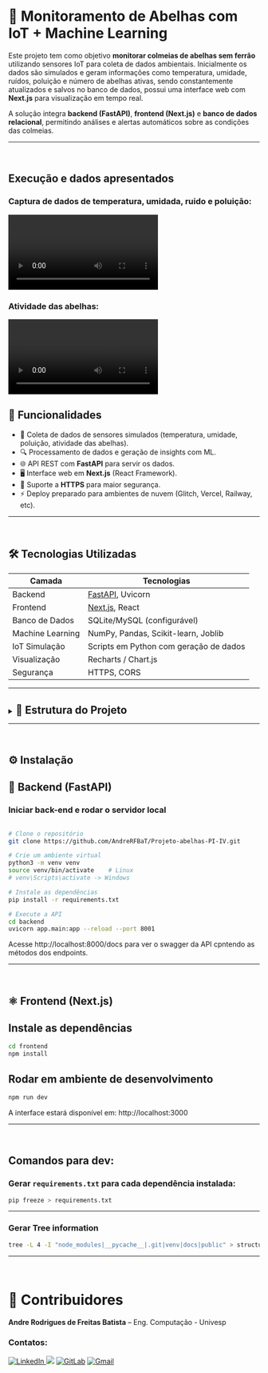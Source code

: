 
# 🐝 Monitoramento de Abelhas com IoT + Machine Learning

Este projeto tem como objetivo **monitorar colmeias de abelhas sem ferrão** utilizando sensores IoT para coleta de dados ambientais. Inicialmente os dados são simulados e geram informações como temperatura, umidade, ruídos, poluição e número de abelhas ativas, sendo constantemente atualizados e salvos no banco de dados, possui uma interface web com **Next.js** para visualização em tempo real.

A solução integra **backend (FastAPI)**, **frontend (Next.js)** e **banco de dados relacional**, permitindo análises e alertas automáticos sobre as condições das colmeias.

---
<br>

## Execução e dados apresentados

### Captura de dados de temperatura, umidada, ruido e poluição:
<video controls src="Gravação de tela de 2025-09-13 09-39-53.mp4" title="Title"></video>

### Atividade das abelhas:
<video controls src="Gravação de tela de 2025-09-13 09-43-10.mp4" title="Title"></video>
## 📖 Funcionalidades

- 📡 Coleta de dados de sensores simulados (temperatura, umidade, poluição, atividade das abelhas).
- 🔍 Processamento de dados e geração de insights com ML.
- 🌐 API REST com **FastAPI** para servir os dados.
- 🖥️ Interface web em **Next.js** (React Framework).
- 🔐 Suporte a **HTTPS** para maior segurança.
- ⚡ Deploy preparado para ambientes de nuvem (Glitch, Vercel, Railway, etc).

---
<br>

## 🛠️ Tecnologias Utilizadas

| Camada             | Tecnologias                                   |
|--------------------|-----------------------------------------------|
| Backend            | [FastAPI](https://fastapi.tiangolo.com/), Uvicorn |
| Frontend           | [Next.js](https://nextjs.org/), React         |
| Banco de Dados     | SQLite/MySQL (configurável)                   |
| Machine Learning   | NumPy, Pandas, Scikit-learn, Joblib           |
| IoT Simulação      | Scripts em Python com geração de dados        |
| Visualização       | Recharts / Chart.js                           |
| Segurança          | HTTPS, CORS                                   |

---
<br>



<details>
<summary><span style="font-size: 1.5em;"><strong>📁 Estrutura do Projeto</strong></span></summary>


```bash
├── backend
│   ├── app
│   │   ├── analize_model.py
│   │   ├── api
│   │   ├── db.py                             # define as conexões do banco de dados
│   │   ├── main.py                           # Inicializa o FastAPI do projeto 'Monitoramento de abelhas IoT+ML'
│   │   ├── model_manager.py                  # Gerenciador do modelo de machine learning
│   │   ├── models.py                         # Módulo que define a tabela 'abelhas_data'
│   │   ├── routers
│   │   │   ├── data.py                       # Define as rotas da aplicação do FastAPI
│   │   │   ├── __init__.py
│   │   │   └── model_manager_routers.py      # Define as rotas para as operações de Machine Learning
│   │   ├── schemas.py
│   │   └── simulator.py                      # Simulador dos dados gerados por sensor
│   ├── data.db                               # Dados armazenados durante a coleta
│   └── model.pkl
├── data
│   └── abelhas.csv
├── estrutura.txt
├── frontend
│   ├── eslint.config.mjs
│   ├── estrutura.txt
│   ├── next.config.ts
│   ├── next-env.d.ts
│   ├── package.json                          # Dependências JS
│   ├── package-lock.json
│   ├── postcss.config.mjs
│   ├── public
│   │   ├── emergency-alarm.mp3
│   │   ├── file.svg
│   │   ├── globe.svg
│   │   ├── next.svg
│   │   ├── vercel.svg
│   │   └── window.svg
│   ├── README.md
│   ├── src
│   │   └── app
│   │       ├── data
│   │       ├── favicon.ico
│   │       ├── globals.css
│   │       ├── layout.tsx
│   │       └── page.tsx                      # Página do projeto em Next.js
│   └── tsconfig.json
├── public
│   └── emergency-alarm.mp3
├── silumator
│   └── simulate.py
├── src                                       # Primeira versão de coleta e interface dos dados
│   ├── analise
│   │   ├── __init__.py
│   │   └── modelo.py
│   ├── coleta
│   │   ├── gerar_dados.py
│   │   └── stream_dados.py
│   ├── __init__.py
│   └── interface
│       ├── dashboard.py
│       └── __init__.py
├── README.md
├── requirements.txt
└── structure.txt
```
</details>

---
<br>


## ⚙️ Instalação

## 🐍 Backend (FastAPI)

### Iniciar back-end e rodar o servidor local

```bash

# Clone o repositório
git clone https://github.com/AndreRFBaT/Projeto-abelhas-PI-IV.git

# Crie um ambiente virtual
python3 -m venv venv
source venv/bin/activate    # Linux
# venv\Scripts\activate -> Windows

# Instale as dependências
pip install -r requirements.txt

# Execute a API
cd backend
uvicorn app.main:app --reload --port 8001
```

Acesse http://localhost:8000/docs para ver o swagger da API cpntendo as métodos dos endpoints.


----


<br>

## ⚛️ Frontend (Next.js)

## Instale as dependências
```bash
cd frontend
npm install
```

## Rodar em ambiente de desenvolvimento

```bash
npm run dev
```

A interface estará disponível em: http://localhost:3000

---
<!-- 
## Futuro deploy
Deploy (opcional)
🔹 Back-end (FastAPI)

Render.com

Crie um novo "Web Service"

Use o repositório do GitHub com o seu backend

Comando: uvicorn main:app --host 0.0.0.0 --port 10000

🔹 Front-end (React)

Vercel ou Netlify

Suba a pasta frontend para GitHub

Conecte no Vercel

Configure o proxy no package.json para chamar o back-end em produção


# Melhorias:

add DB para poder integrar armazenamento dos dados, ver qual BD é mais aconselhável para o FastApi



```

  npm start
    Starts the development server.

  npm run build
    Bundles the app into static files for production.

  npm test
    Starts the test runner.

  npm run eject
    Removes this tool and copies build dependencies, configuration files
    and scripts into the app directory. If you do this, you can’t go back!

We suggest that you begin by typing:

  cd frontend
  npm start
```
 -->

<!-- ## Gerar Tree information
```bash
tree -L 4 -I "node_modules|__pycache__|.git|venv|docs" > structure.txt
``` -->
<br>


## Comandos para dev:

### Gerar `requirements.txt` para cada dependência instalada:

```bash
pip freeze > requirements.txt
```
----
### Gerar Tree information
```bash
tree -L 4 -I "node_modules|__pycache__|.git|venv|docs|public" > structure.txt
```
----
<br>

# 👥 Contribuidores

**Andre Rodrigues de Freitas Batista** – Eng. Computação - Univesp
### Contatos:

<div>
  <a href="https://www.linkedin.com/in/andre-rodrigues-de-freitas-batista/" target="_blank">
    <img src="https://img.shields.io/badge/-LinkedIn-%230077B5?style=for-the-badge&logo=linkedin&logoColor=white" alt="LinkedIn" target="_blank">
  </a>
  <a href="https://github.com/AndreRFBaT" target="_blank"><img src="https://img.shields.io/badge/GitHub-100000?style=for-the-badge&logo=github&logoColor=white" target="_blank"></a>
  <a href="https://gitlab.com/AndreRFBaT" target="_blank"><img src="https://img.shields.io/badge/-GitLab-FCA121?style=for-the-badge&logo=gitlab&logoColor=white" alt="GitLab" target="_blank"></a>
  <a href="https://mail.google.com/mail/?view=cm&fs=1&to=andrerfbatista@gmail.com" target="_blank">
  <img src="https://img.shields.io/badge/-Gmail-D14836?style=for-the-badge&logo=gmail&logoColor=white" alt="Gmail" />
  </a>
</div>
